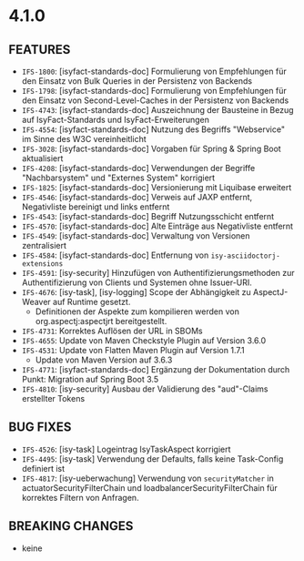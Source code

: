 # 4.1.0
## FEATURES
- `IFS-1800`: [isyfact-standards-doc] Formulierung von Empfehlungen für den Einsatz von Bulk Queries in der Persistenz von Backends
- `IFS-1798`: [isyfact-standards-doc] Formulierung von Empfehlungen für den Einsatz von Second-Level-Caches in der Persistenz von Backends
- `IFS-4743`: [isyfact-standards-doc] Auszeichnung der Bausteine in Bezug auf IsyFact-Standards und IsyFact-Erweiterungen
- `IFS-4554`: [isyfact-standards-doc] Nutzung des Begriffs "Webservice" im Sinne des W3C vereinheitlicht
- `IFS-3028`: [isyfact-standards-doc] Vorgaben für Spring & Spring Boot aktualisiert
- `IFS-4208`: [isyfact-standards-doc] Verwendungen der Begriffe "Nachbarsystem" und "Externes System" korrigiert
- `IFS-1825`: [isyfact-standards-doc] Versionierung mit Liquibase erweitert
- `IFS-4546`: [isyfact-standards-doc] Verweis auf JAXP entfernt, Negativliste bereinigt und links entfernt
- `IFS-4543`: [isyfact-standards-doc] Begriff Nutzungsschicht entfernt
- `IFS-4570`: [isyfact-standards-doc] Alte Einträge aus Negativliste entfernt
- `IFS-4549`: [isyfact-standards-doc] Verwaltung von Versionen zentralisiert
- `IFS-4584`: [isyfact-standards-doc] Entfernung von `isy-asciidoctorj-extensions`
- `IFS-4591`: [isy-security] Hinzufügen von Authentifizierungsmethoden zur Authentifizierung von Clients und Systemen ohne Issuer-URI.
- `IFS-4676`: [isy-task], [isy-logging] Scope der Abhängigkeit zu AspectJ-Weaver auf Runtime gesetzt.
  * Definitionen der Aspekte zum kompilieren werden von org.aspectj:aspectjrt bereitgestellt.
- `IFS-4731`: Korrektes Auflösen der URL in SBOMs
- `IFS-4655`: Update von Maven Checkstyle Plugin auf Version 3.6.0
- `IFS-4531`: Update von Flatten Maven Plugin auf Version 1.7.1
  * Update von Maven Version auf 3.6.3
- `IFS-4771`: [isyfact-standards-doc] Ergänzung der Dokumentation durch Punkt: Migration auf Spring Boot 3.5
- `IFS-4810`: [isy-security] Ausbau der Validierung des "aud"-Claims erstellter Tokens

## BUG FIXES
- `IFS-4526`: [isy-task] Logeintrag IsyTaskAspect korrigiert
- `IFS-4495`: [isy-task] Verwendung der Defaults, falls keine Task-Config definiert ist
- `IFS-4817`: [isy-ueberwachung] Verwendung von `securityMatcher` in actuatorSecurityFilterChain und loadbalancerSecurityFilterChain für korrektes Filtern von Anfragen.

## BREAKING CHANGES
- keine